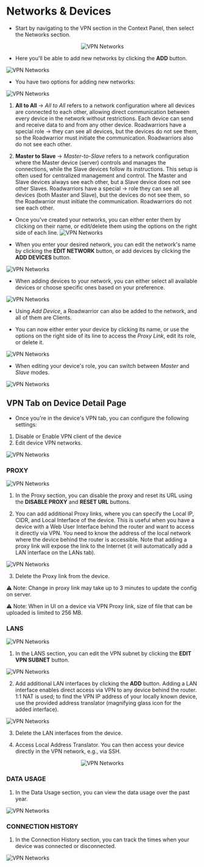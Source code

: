 # Networks & Devices

- Start by navigating to the VPN section in the Context Panel, then select the Networks section.

<p align="center">
  <img src="../../images/vpn/vpn_networks_select.png" alt="VPN Networks">
</p>

- Here you'll be able to add new networks by clicking the **ADD** button.

![VPN Networks](../../images/vpn/vpn_networks.png)

- You have two options for adding new networks:

![VPN Networks](../../images/vpn/vpn_networks_addnetwork.png)

1. **All to All** &rarr; _All to All_ refers to a network configuration where all devices are connected to each other, allowing direct communication between every device in the network without restrictions. Each device can send and receive data to and from any other device. Roadwarriors have a special role → they can see all devices, but the devices do not see them, so the Roadwarrior must initiate the communication. Roadwarriors also do not see each other.

2. **Master to Slave** &rarr; _Master-to-Slave_ refers to a network configuration where the Master device (server) controls and manages the connections, while the Slave devices follow its instructions. This setup is often used for centralized management and control. The Master and Slave devices always see each other, but a Slave device does not see other Slaves. Roadwarriors have a special → role they can see all devices (both Master and Slave), but the devices do not see them, so the Roadwarrior must initiate the communication. Roadwarriors do not see each other.

- Once you've created your networks, you can either enter them by clicking on their name, or edit/delete them using the options on the right side of each line.
  ![VPN Networks](../../images/vpn/vpn_networks_select_2.png)

- When you enter your desired network, you can edit the network's name by clicking the **EDIT NETWORK** button, or add devices by clicking the **ADD DEVICES** button.

![VPN Networks](../../images/vpn/vpn_networks_edit.png)

- When adding devices to your network, you can either select all available devices or choose specific ones based on your preference.

![VPN Networks](../../images/vpn/vpn_networks_add-device.png)

- Using _Add Device_, a Roadwarrior can also be added to the network, and all of them are Clients.

- You can now either enter your device by clicking its name, or use the options on the right side of its line to access the _Proxy Link_, edit its role, or delete it.

![VPN Networks](../../images/vpn/vpn_networks_proxy.png)

- When editing your device's role, you can switch between _Master_ and _Slave_ modes.

![VPN Networks](../../images/vpn/vpn_networks_master-slave.png)

## VPN Tab on Device Detail Page

- Once you're in the device's VPN tab, you can configure the following settings:

1. Disable or Enable VPN client of the device
2. Edit device VPN networks.

![VPN Networks](../../images/vpn/vpn_device_edit-networks.png)

### PROXY

![VPN Networks](../../images/vpn/vpn_device_online.png)

1. In the Proxy section, you can disable the proxy and reset its URL using the **DISABLE PROXY** and **RESET URL** buttons.

2. You can add additional Proxy links, where you can specify the Local IP, CIDR, and Local Interface of the device. This is useful when you have a device with a Web User Interface behind the router and want to access it directly via VPN. You need to know the address of the local network where the device behind the router is accessible. Note that adding a proxy link will expose the link to the Internet (it will automatically add a LAN interface on the LANs tab).

![VPN Networks](../../images/vpn/vpn_device-proxy_add.png)

3. Delete the Proxy link from the device.

⚠️ Note: Change in proxy link may take up to 3 minutes to update the config on server.

⚠️ Note: When in UI on a device via VPN Proxy link, size of file that can be uploaded is limited to 256 MB.

### LANS

![VPN Networks](../../images/vpn/vpn_device_lans.png)

1. In the LANS section, you can edit the VPN subnet by clicking the **EDIT VPN SUBNET** button.

![VPN Networks](../../images/vpn/vpn_device_lans_edit-subnet.png)

2. Add additional LAN interfaces by clicking the **ADD** button. Adding a LAN interface enables direct access via VPN to any device behind the router. 1:1 NAT is used; to find the VPN IP address of your locally known device, use the provided address translator (magnifying glass icon for the added interface).

![VPN Networks](../../images/vpn/vpn_device_lans_add-lan-interface.png)

3. Delete the LAN interfaces from the device.

4. Access Local Address Translator. You can then access your device directly in the VPN network, e.g., via SSH.

<p align="center">
  <img src="../../images/vpn/vpn_device-lans-access.png" alt="VPN Networks">
</p>

### DATA USAGE

1. In the Data Usage section, you can view the data usage over the past year.

![VPN Networks](../../images/vpn/vpn_device_data-usage.png)

### CONNECTION HISTORY

1. In the Connection History section, you can track the times when your device was connected or disconnected.

![VPN Networks](../../images/vpn/vpn_device_connection-history.png)
